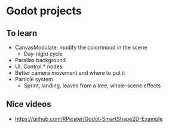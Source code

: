 # Godot projects

## To learn

- CanvasModulate: modify the color/mood in the scene
  - Day-night cycle
- Parallax background
- UI, Control.* nodes
- Better camera movement and where to put it
- Particle system
  - Sprint, landing, leaves from a tree, whole-scene effects

## Nice videos

- https://github.com/RPicster/Godot-SmartShape2D-Example
